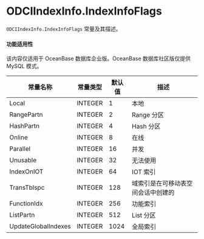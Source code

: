 ODCIIndexInfo.IndexInfoFlags 
=================================================

`ODCIIndexInfo.IndexInfoFlags` 常量及其描述。


  <main id="notice" >
    <h4>功能适用性</h4>
    <p>该内容仅适用于 OceanBase 数据库企业版。OceanBase 数据库社区版仅提供 MySQL 模式。</p>
  </main>


|        常量名称         |  常量类型   | 默认值  |        描述         |
|---------------------|---------|------|-------------------|
| Local               | INTEGER | 1    | 本地                |
| RangePartn          | INTEGER | 2    | Range 分区          |
| HashPartn           | INTEGER | 4    | Hash 分区           |
| Online              | INTEGER | 8    | 在线                |
| Parallel            | INTEGER | 16   | 并发                |
| Unusable            | INTEGER | 32   | 无法使用              |
| IndexOnIOT          | INTEGER | 64   | IOT 索引            |
| TransTblspc         | INTEGER | 128  | 域索引是在可移动表空间会话中创建的 |
| FunctionIdx         | INTEGER | 256  | 功能索引              |
| ListPartn           | INTEGER | 512  | List 分区           |
| UpdateGlobalIndexes | INTEGER | 1024 | 全局索引              |



